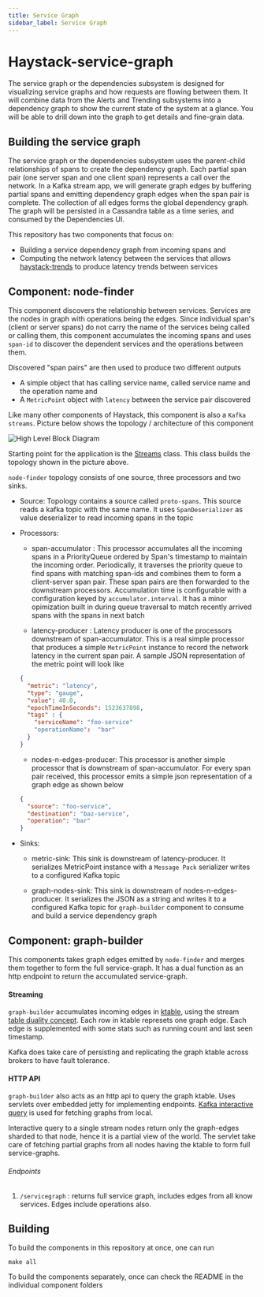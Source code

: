 ```yaml
---
title: Service Graph
sidebar_label: Service Graph
---
```


# Haystack-service-graph

The service graph or the dependencies subsystem is designed for visualizing service graphs and how requests are flowing between them. It will combine data from the Alerts and Trending subsystems into a dependency graph to show the current state of the system at a glance. You will be able to drill down into the graph to get details and fine-grain data.

## Building the service graph

The service graph or the dependencies subsystem uses the parent-child relationships of spans to create the dependency graph. Each partial span pair (one server span and one client span) represents a call over the network. In a Kafka stream app, we will generate graph edges by buffering partial spans and emitting dependency graph edges when the span pair is complete. The collection of all edges forms the global dependency graph. The graph will be persisted in a Cassandra table as a time series, and consumed by the Dependencies UI.

This repository has two components that focus on:

* Building a service dependency graph from incoming spans and
* Computing the network latency between the services that allows [haystack-trends](https://github.com/ExpediaDotCom/haystack-traces) to produce latency trends between services


## Component: node-finder

This component discovers the relationship between services. Services are the nodes in graph with operations being the edges. Since individual span's (client or server spans) do not carry the name of the services being called or calling them, this component accumulates the incoming spans and uses `span-id` to discover the dependent services and the operations between them. 

Discovered "span pairs" are then used to produce two different outputs

* A simple object that has calling service name, called service name and the operation name and
* A `MetricPoint` object with `latency` between the service pair discovered

Like many other components of Haystack, this component is also a `Kafka streams`. Picture below shows the topology / architecture of this component


![High Level Block Diagram](/haystack/img/dependency_graph.png)



Starting point for the application is the [Streams](node-finder/src/main/scala/com/expedia/www/haystack/service/graph/node/finder/app/Streams.scala) class. This class builds the topology shown in the picture above. 

`node-finder` topology consists of one source, three processors and two sinks. 

* Source:  Topology contains a source called `proto-spans`. This source reads a kafka topic with the same name. It uses `SpanDeserializer` as value deserializer to read incoming spans in the topic

* Processors:
  * span-accumulator : This processor accumulates all the incoming spans in a PriorityQueue ordered by Span's timestamp to maintain the incoming order. Periodically, it traverses the priority queue to find spans with matching span-ids and combines them to form a client-server span pair. These span pairs are then forwarded to the downstream processors. Accumulation time is configurable with a configuration keyed by `accumulator.interval`. It has a minor opimization built in during queue traversal to match recently arrived spans with the spans in next batch
  
  * latency-producer : Latency producer is one of the processors downstream of span-accumulator. This is a real simple processor that produces a simple `MetricPoint` instance to record the network latency in the current span pair. A sample JSON representation of the metric point will look like
  
  ```json
  {
    "metric": "latency",
    "type": "gauge",
    "value": 40.0,
    "epochTimeInSeconds": 1523637898,
    "tags" : {
      "serviceName": "foo-service"
      "operationName":  "bar"
    }
  }  
  ```
  
  * nodes-n-edges-producer: This processor is another simple processor that is downstream of span-accumulator. For every span pair received, this processor emits a simple json representation of a graph edge as shown below
  
  ```json
  {
    "source": "foo-service",
    "destination": "baz-service",
    "operation": "bar"  
  }
  ```
* Sinks:

  * metric-sink: This sink is downstream of latency-producer. It serializes MetricPoint instance with a `Message Pack` serializer writes to a configured Kafka topic
  
  * graph-nodes-sink: This sink is downstream of nodes-n-edges-producer. It serializes the JSON as a string and writes it to a configured Kafka topic for `graph-builder` component to consume and build a service dependency graph

## Component: graph-builder

This components takes graph edges emitted by `node-finder` and merges them together to form the full service-graph. It has a dual function as an http endpoint to return the accumulated service-graph. 

#### Streaming
`graph-builder` accumulates incoming edges in [ktable](https://kafka.apache.org/0102/javadoc/org/apache/kafka/streams/kstream/KTable.html), using the stream [table duality concept](https://docs.confluent.io/current/streams/concepts.html#duality-of-streams-and-tables). Each row in ktable represets one graph edge. Each edge is supplemented with some stats such as running count and last seen timestamp. 

Kafka does take care of persisting and replicating the graph ktable across brokers to have fault tolerance.  

#### HTTP API
`graph-builder` also acts as an http api to query the graph ktable. Uses servlets over embedded jetty for implementing endpoints. [Kafka interactive query](https://kafka.apache.org/10/documentation/streams/developer-guide/interactive-queries.html) is used for fetching graphs from local.  

Interactive query to a single stream nodes return only the graph-edges sharded to that node, hence it is a partial view of the world. The servlet take care of fetching partial graphs from all nodes having the ktable to form full service-graphs.
  
###### Endpoints 
1. `/servicegraph` : returns full service graph, includes edges from all know services. Edges include operations also.  

## Building

To build the components in this repository at once, one can run

```
make all
```

To build the components separately, once can check the README in the individual component folders
